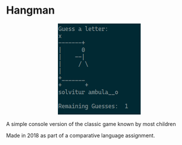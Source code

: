 # Hangman 
<p align="center">
<img src="hangmanScreenshot.png">
</p>

A simple console version of the classic game known by most children

Made in 2018 as part of a comparative language assignment. 
